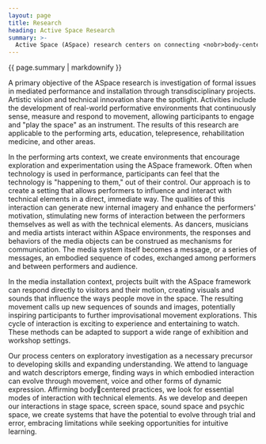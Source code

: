 ```yaml
---
layout: page
title: Research
heading: Active Space Research
summary: >-
  Active Space (ASpace) research centers on connecting <nobr>body-centered</nobr> performative practices with techniques for embodied human-computer interaction, drawing on insights gained from collaborative explorations in dance, music and theatre performance.
---
```

<div class="jumbotron lead pt-3 pb-1 mb-3">
  {{ page.summary | markdownify }}
</div>

A primary objective of the ASpace research is investigation of formal issues in mediated performance and installation through transdisciplinary projects. Artistic vision and technical innovation share the spotlight. Activities include the development of real-world performative environments that continuously sense, measure and respond to movement, allowing participants to engage and "play the space" as an instrument. The results of this research are applicable to the performing arts, education, telepresence, rehabilitation medicine, and other areas.

In the performing arts context, we create environments that encourage exploration and experimentation using the ASpace framework. Often when technology is used in performance, participants can feel that the technology is "happening to them," out of their control. Our approach is to create a setting that allows performers to influence and interact with technical elements in a direct, immediate way. The qualities of this interaction can generate new internal imagery and enhance the performers' motivation, stimulating new forms of interaction between the performers themselves as well as with the technical elements. As dancers, musicians and media artists interact within ASpace environments, the responses and behaviors of the media objects can be construed as mechanisms for communication. The media system itself becomes a message, or a series of messages, an embodied sequence of codes, exchanged among performers and between performers and audience.

In the media installation context, projects built with the ASpace framework can respond directly to visitors and their motion, creating visuals and sounds that influence the ways people move in the space. The resulting movement calls up new sequences of sounds and images, potentially inspiring participants to further improvisational movement explorations. This cycle of interaction is exciting to experience and entertaining to watch. These methods can be adapted to support a wide range of exhibition and workshop settings.

Our process centers on exploratory investigation as a necessary precursor to developing skills and expanding understanding. We attend to language and watch descriptors emerge, finding ways in which embodied interaction can evolve through movement, voice and other forms of dynamic expression. Affirming bodycentered practices, we look for essential modes of interaction with technical elements. As we develop and deepen our interactions in stage space, screen space, sound space and psychic space, we create systems that have the potential to evolve through trial and error, embracing limitations while seeking opportunities for intuitive learning. 